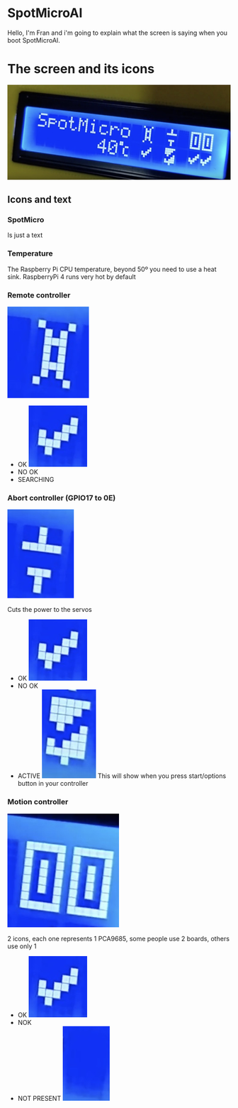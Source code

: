 # SpotMicroAI

Hello, I'm Fran and i'm going to explain what the screen is saying when you boot SpotMicroAI.


# The screen and its icons

![spotmicro_i2c_lcd_screen_16x2](spotmicro_i2c_lcd_screen_16x2.jpg)

## Icons and text

### SpotMicro

Is just a text

### Temperature

The Raspberry Pi CPU temperature, beyond 50º you need to use a heat sink. RaspberryPi 4 runs very hot by default

### Remote controller
![remote_controller_icon.jpg](remote_controller_icon.jpg)

* OK
![ok_icon](ok_icon.jpg)
* NO OK
![]()
* SEARCHING
![]()

### Abort controller (GPIO17 to 0E)

![abort_controller](abort_controller.jpg)

Cuts the power to the servos

* OK
![ok_icon](ok_icon.jpg)
* NO OK
![]()
* ACTIVE
![active_icon.jpg](active_icon.jpg)
This will show when you press start/options button in your controller

### Motion controller

![pca8695_boards_icons](pca8695_boards_icons.jpg)

2 icons, each one represents 1 PCA9685, some people use 2 boards, others use only 1

* OK
![ok_icon](ok_icon.jpg)
* NOK
![]()
* NOT PRESENT
![empty_icon](empty_icon.jpg)




